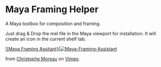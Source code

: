 # Maya Framing Helper
 A Maya toolbox for composition and framing.

Just drag & Drop the mel file in the Maya viewport for installation. It will create an icon in the current shelf tab.

[![Maya Framing Assitant](<a href="https://ibb.co/GVFVyqC"><img src="https://i.ibb.co/GVFVyqC/Maya-Framing-Assistant.jpg" alt="Maya-Framing-Assistant" border="0"></a>](https://vimeo.com/701267617 "Maya Framing Assitant - Click to Watch!")

<p>from <a href="https://vimeo.com/user7741755">Christophe Moreau</a> on <a href="https://vimeo.com">Vimeo</a>.</p>
